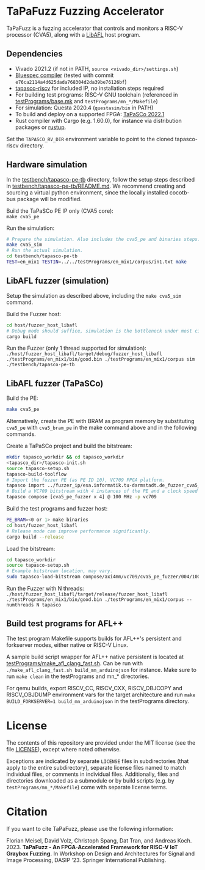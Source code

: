 # TaPaFuzz Fuzzing Accelerator

TaPaFuzz is a fuzzing accelerator that controls and monitors a RISC-V processor (CVA5), along with a [LibAFL](https://github.com/AFLplusplus/LibAFL) host program.  

## Dependencies
- Vivado 2021.2 (if not in PATH, `source <vivado_dir>/settings.sh`)
- [Bluespec compiler](https://github.com/B-Lang-org/bsc) (tested with commit `e76ca2114a4d625dada768304d2da39be76126bf`)
- [tapasco-riscv](https://github.com/esa-tu-darmstadt/tapasco-riscv) for included IP, no installation steps required
- For building test programs: RISC-V GNU toolchain (referenced in [testPrograms/base.mk](testPrograms/base.mk) and `testPrograms/mn_*/Makefile`)
- For simulation: Questa 2020.4 (`questasim/bin` in PATH)
- To build and deploy on a supported FPGA: [TaPaSCo 2022.1](https://github.com/esa-tu-darmstadt/tapasco/tree/d7768b3986d1852b08cb70506dff911f600705e6)
- Rust compiler with Cargo (e.g. 1.60.0), for instance via distribution packages or [rustup](https://rustup.rs/).

Set the `TAPASCO_RV_DIR` environment variable to point to the cloned tapasco-riscv directory.

## Hardware simulation

In the [testbench/tapasco-pe-tb]([testbench/tapasco-pe-tb]) directory, follow the setup steps described in [testbench/tapasco-pe-tb/README.md]([testbench/tapasco-pe-tb/README.md]). We recommend creating and sourcing a virtual python environment, since the locally installed cocotb-bus package will be modified.

Build the TaPaSCo PE IP only (CVA5 core):  
`make cva5_pe`

Run the simulation:  
```bash
# Prepare the simulation. Also includes the cva5_pe and binaries steps.
make cva5_sim
# Run the actual simulation.
cd testbench/tapasco-pe-tb
TEST=en_mix1 TESTIN=../../testPrograms/en_mix1/corpus/in1.txt make
```

## LibAFL fuzzer (simulation)

Setup the simulation as described above, including the `make cva5_sim` command.  

Build the Fuzzer host:  
```bash
cd host/fuzzer_host_libafl
# Debug mode should suffice, simulation is the bottleneck under most circumstances.
cargo build
```

Run the Fuzzer (only 1 thread supported for simulation):  
` ./host/fuzzer_host_libafl/target/debug/fuzzer_host_libafl ./testPrograms/en_mix1/bin/good.bin ./testPrograms/en_mix1/corpus sim ./testbench/tapasco-pe-tb `

## LibAFL fuzzer (TaPaSCo)

Build the PE:  
```bash
make cva5_pe
```

Alternatively, create the PE with BRAM as program memory by substituting `cva5_pe` with `cva5_bram_pe` in the make command above and in the following commands.

Create a TaPaSCo project and build the bitstream:  
```bash
mkdir tapasco_workdir && cd tapasco_workdir
<tapasco_dir>/tapasco-init.sh
source tapasco-setup.sh
tapasco-build-toolflow
# Import the fuzzer PE (as PE ID 10), VC709 FPGA platform.
tapasco import ../fuzzer_ip/esa.informatik.tu-darmstadt.de_fuzzer_cva5_pe_fuzzer_1.0.zip as 10 -p vc709
# Build a VC709 bitstream with 4 instances of the PE and a clock speed of 100 MHz (can be altered freely).
tapasco compose [cva5_pe_fuzzer x 4] @ 100 MHz -p vc709
```

Build the test programs and fuzzer host:  
```bash
PE_BRAM=<0 or 1> make binaries
cd host/fuzzer_host_libafl
# Release mode can improve performance significantly.
cargo build --release
```

Load the bitstream:  
```bash
cd tapasco_workdir
source tapasco-setup.sh
# Example bitstream location, may vary.
sudo tapasco-load-bitstream compose/axi4mm/vc709/cva5_pe_fuzzer/004/100.0/axi4mm-vc709--cva5_pe_fuzzer_4--100.0.bit
```

Run the Fuzzer with N threads:  
` ./host/fuzzer_host_libafl/target/release/fuzzer_host_libafl ./testPrograms/en_mix1/bin/good.bin ./testPrograms/en_mix1/corpus --numthreads N tapasco `

## Build test programs for AFL++
The test program Makefile supports builds for AFL++'s persistent and forkserver modes, either native or RISC-V Linux.

A sample build script wrapper for AFL++ native persistent is located at [testPrograms/make_afl_clang_fast.sh](testPrograms/make_afl_clang_fast.sh).
Can be run with `./make_afl_clang_fast.sh build_mn_arduinojson` for instance. Make sure to run `make clean` in the testPrograms and mn_* directories.

For qemu builds, export RISCV_CC, RISCV_CXX, RISCV_OBJCOPY and RISCV_OBJDUMP environment vars for the target architecture
 and run `make BUILD_FORKSERVER=1 build_mn_arduinojson` in the testPrograms directory.

# License
The contents of this repository are provided under the MIT license (see the file [LICENSE](LICENSE)), except where noted otherwise.

Exceptions are indicated by separate `LICENSE` files in subdirectories (that apply to the entire subdirectory), separate license files named to match individual files, or comments in individual files. Additionally, files and directories downloaded as a submodule or by build scripts (e.g. by `testPrograms/mn_*/Makefile`) come with separate license terms.

# Citation
If you want to cite TaPaFuzz, please use the following information:

Florian Meisel, David Volz, Christoph Spang, Dat Tran, and Andreas Koch. 2023. **TaPaFuzz - An FPGA-Accelerated Framework for RISC-V IoT Graybox Fuzzing.** In Workshop on Design and Architectures for Signal and Image Processing, DASIP ’23. Springer International Publishing.
